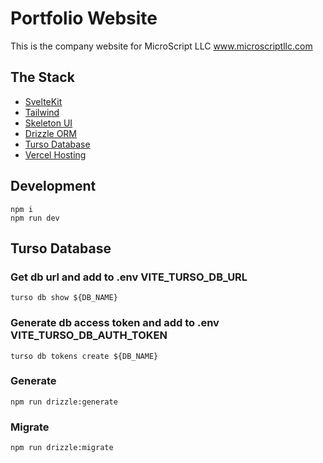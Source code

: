 # Portfolio Website
This is the company website for MicroScript LLC www.microscriptllc.com

## The Stack
- [SvelteKit](https://kit.svelte.dev/docs/introduction)
- [Tailwind](https://tailwindcss.com/docs/installation)
- [Skeleton UI](https://www.skeleton.dev/)
- [Drizzle ORM](https://orm.drizzle.team/docs/overview)
- [Turso Database](https://docs.turso.tech/)
- [Vercel Hosting](https://vercel.com/dashboard)

## Development
```
npm i
npm run dev
```

## Turso Database
### Get db url and add to .env VITE_TURSO_DB_URL
```turso db show ${DB_NAME}```
### Generate db access token and add to .env VITE_TURSO_DB_AUTH_TOKEN
```turso db tokens create ${DB_NAME}```

### Generate
```npm run drizzle:generate```
### Migrate
```npm run drizzle:migrate```
